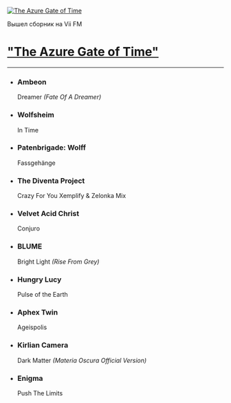 [![The Azure Gate of Time](https://viifm.art/data/image/353425643654364456___.jpg)][1]

Вышел сборник на Vii FM 

<!---
Скоро на Vii FM
-->

# ["The Azure Gate of Time"][1]

---

- ### Ambeon
  Dreamer _(Fate Of A Dreamer)_
  
- ### Wolfsheim
  In Time
  
- ### Patenbrigade: Wolff 
  Fassgehänge

- ### The Diventa Project
  Crazy For You Xemplify & Zelonka Mix

- ### Velvet Acid Christ
  Conjuro

- ### BLUME
  Bright Light _(Rise From Grey)_

- ### Hungry Lucy
  Pulse of the Earth

- ### Aphex Twin
  Ageispolis

- ### Kirlian Camera
  Dark Matter _(Materia Oscura Official Version)_

- ### Enigma
  Push The Limits


[1]: https://t.me/viifm_lux/488
